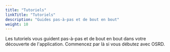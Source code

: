 ```yaml
---
title: "Tutoriels"
linkTitle: "Tutoriels"
description: "Guides pas-à-pas et de bout en bout"
weight: 10
---
```


Les tutoriels vous guident pas-à-pas et de bout en bout dans votre découverte de l'application. Commencez par là si vous débutez avec OSRD.
